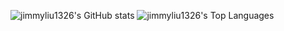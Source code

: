 ![jimmyliu1326's GitHub stats](https://github-readme-stats.vercel.app/api?username=jimmyliu1326&show_icons=true&theme=city_lights)
![jimmyliu1326's Top Languages](https://github-readme-stats.vercel.app/api/top-langs/?username=jimmyliu1326&layout=comapct&show_icons=true&theme=city_lights)
